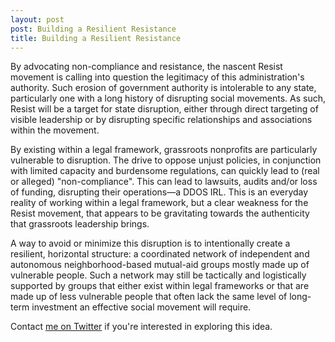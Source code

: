 ```yaml
---
layout: post
post: Building a Resilient Resistance
title: Building a Resilient Resistance
---
```


By advocating non-compliance and resistance, the nascent Resist movement is calling into question the legitimacy of this administration's authority. Such erosion of government authority is intolerable to any state, particularly one with a long history of disrupting social movements. As such, Resist will be a target for state disruption, either through direct targeting of visible leadership or by disrupting specific relationships and associations within the movement.

By existing within a legal framework, grassroots nonprofits are particularly vulnerable to disruption. The drive to oppose unjust policies, in conjunction with limited capacity and burdensome regulations, can quickly lead to (real or alleged) "non-compliance". This can lead to lawsuits, audits and/or loss of funding, disrupting their operations—a DDOS IRL. This is an everyday reality of working within a legal framework, but a clear weakness for the Resist movement, that appears to be gravitating towards the authenticity that grassroots leadership brings.

A way to avoid or minimize this disruption is to intentionally create a resilient, horizontal structure: a coordinated network of independent and autonomous neighborhood-based mutual-aid groups mostly made up of vulnerable people. Such a network may still be tactically and logistically supported by groups that either exist within legal frameworks or that are made up of less vulnerable people that often lack the same level of long-term investment an effective social movement will require.

Contact [me on Twitter](https://twitter.com/elsanfranciscan) if you're interested in exploring this idea.
